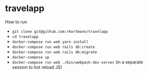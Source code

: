 # travelapp

How to run
- `git clone git@github.com:rkortmann/travelapp`
- `cd travelapp`
- `docker-compose run web yarn install`
- `docker-compose run web rails db:create`
- `docker-compose run web rails db:migrate`
- `docker-compose up`
- `docker-compose run web ./bin/webpack-dev-server` (in a separate session to hot reload JS)
